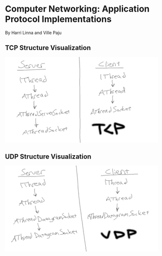 # Computer Networking: Application Protocol Implementations

By Harri Linna and Ville Paju

## TCP Structure Visualization

![tcp-structure](https://github.com/habca/ties323/blob/master/img/tcp-structure.png)

## UDP Structure Visualization

![udp-structure](https://github.com/habca/ties323/blob/master/img/udp-structure.png)
